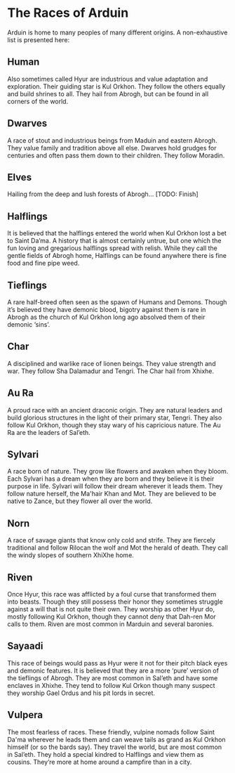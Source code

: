 # The Races of Arduin
Arduin is home to many peoples of many different origins. A non-exhaustive list is presented here:

## Human
Also sometimes called Hyur are industrious and value adaptation and exploration. Their guiding star is Kul Orkhon. They follow the others equally and build shrines to all. They hail from Abrogh, but can be found in all corners of the world.

## Dwarves
A race of stout and industrious beings from Maduin and eastern Abrogh. They value family and tradition above all else. Dwarves hold grudges for centuries and often pass them down to their children. They follow Moradin.

## Elves
Hailing from the deep and lush forests of Abrogh… [TODO: Finish]

## Halflings
It is believed that the halflings entered the world when Kul Orkhon lost a bet to Saint Da’ma. A history that is almost certainly untrue, but one which the fun loving and gregarious halflings spread with relish. While they call the gentle fields of Abrogh home, Halflings can be found anywhere there is fine food and fine pipe weed.

## Tieflings
A rare half-breed often seen as the spawn of Humans and Demons. Though it’s believed they have demonic blood, bigotry against them is rare in Abrogh as the church of Kul Orkhon long ago absolved them of their demonic ‘sins’.

## Char
A disciplined and warlike race of lionen beings. They value strength and war. They follow Sha Dalamadur and Tengri. The Char hail from Xhixhe.
 
## Au Ra
A proud race with an ancient draconic origin. They are natural leaders and build glorious structures in the light of their primary star, Tengri. They also follow Kul Orkhon, though they stay wary of his capricious nature. The Au Ra are the leaders of Sal’eth.
 
## Sylvari
A race born of nature. They grow like flowers and awaken when they bloom. Each Sylvari has a dream when they are born and they believe it is their purpose in life. Sylvari will follow their dream wherever it leads them. They follow nature herself, the Ma'hair Khan and Mot. They are believed to be native to Zance, but they flower all over the world.
 
## Norn
A race of savage giants that know only cold and strife. They are fiercely traditional and follow Rilocan the wolf and Mot the herald of death. They call the windy slopes of southern XhiXhe home.
  
## Riven
Once Hyur, this race was afflicted by a foul curse that transformed them into beasts. Though they still possess their honor they sometimes struggle against a will that is not quite their own. They worship as other Hyur do, mostly following Kul Orkhon, though they cannot deny that Dah-ren Mor calls to them. Riven are most common in Marduin and several baronies.
 
## Sayaadi
This race of beings would pass as Hyur were it not for their pitch black eyes and demonic features. It is believed that they are a more ‘pure’ version of the tieflings of Abrogh. They are most common in Sal’eth and have some enclaves in Xhixhe.  They tend to follow Kul Orkon though many suspect they worship Gael Ordus and his pit lords in secret.
 
## Vulpera
The most fearless of races. These friendly, vulpine nomads follow Saint Da'ma wherever he leads them and can weave tails as grand as Kul Orkhon himself (or so the bards say). They travel the world, but are most common in Sal’eth. They hold a special kindred to Halflings and view them as cousins. They’re more at home around a campfire than in a city.
